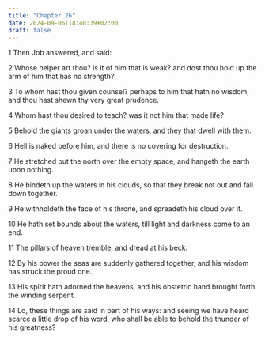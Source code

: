 ```yaml
---
title: "Chapter 26"
date: 2024-09-06T18:40:39+02:00
draft: false
---
```




1 Then Job answered, and said:

2 Whose helper art thou? is it of him that is weak? and dost thou hold up the arm of him that has no strength?

3 To whom hast thou given counsel? perhaps to him that hath no wisdom, and thou hast shewn thy very great prudence.

4 Whom hast thou desired to teach? was it not him that made life?

5 Behold the giants groan under the waters, and they that dwell with them.

6 Hell is naked before him, and there is no covering for destruction.

7 He stretched out the north over the empty space, and hangeth the earth upon nothing.

8 He bindeth up the waters in his clouds, so that they break not out and fall down together.

9 He withholdeth the face of his throne, and spreadeth his cloud over it.

10 He hath set bounds about the waters, till light and darkness come to an end.

11 The pillars of heaven tremble, and dread at his beck.

12 By his power the seas are suddenly gathered together, and his wisdom has struck the proud one.

13 His spirit hath adorned the heavens, and his obstetric hand brought forth the winding serpent.

14 Lo, these things are said in part of his ways: and seeing we have heard scarce a little drop of his word, who shall be able to behold the thunder of his greatness?

